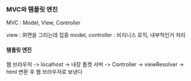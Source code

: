 ### MVC와 템플릿 엔진

MVC : Model, View, Controller 

view : 화면을 그리는데 집중
model, controller : 비지니스 로직, 내부적인거 처리

#### 템플릿 엔진

웹 브라우저 -> localhost -> 내장 톰켓 서버 -> Controller -> viewResolver -> html 변환 후 웹 브라우저로 보낸다
